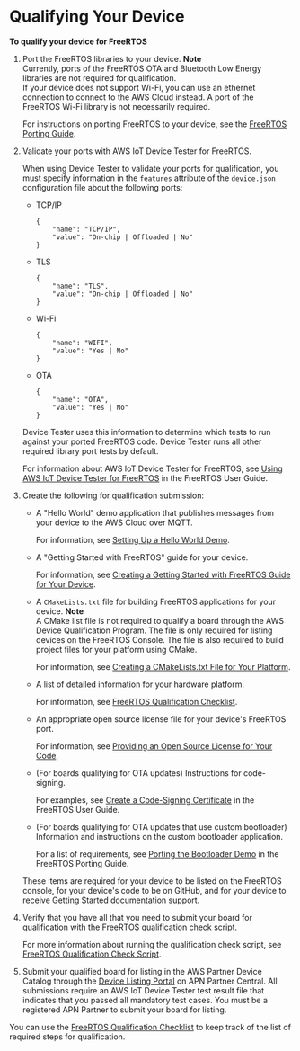# Qualifying Your Device<a name="freertos-qualification"></a>

**To qualify your device for FreeRTOS**

1. Port the FreeRTOS libraries to your device\.
**Note**  
Currently, ports of the FreeRTOS OTA and Bluetooth Low Energy libraries are not required for qualification\.  
If your device does not support Wi\-Fi, you can use an ethernet connection to connect to the AWS Cloud instead\. A port of the FreeRTOS Wi\-Fi library is not necessarily required\.

   For instructions on porting FreeRTOS to your device, see the [FreeRTOS Porting Guide](https://docs.aws.amazon.com/freertos/latest/portingguide/)\.

1. Validate your ports with AWS IoT Device Tester for FreeRTOS\.

   When using Device Tester to validate your ports for qualification, you must specify information in the `features` attribute of the `device.json` configuration file about the following ports:
   + TCP/IP

     ```
     {
         "name": "TCP/IP",
         "value": "On-chip | Offloaded | No"
     }
     ```
   + TLS

     ```
     {
         "name": "TLS",
         "value": "On-chip | Offloaded | No"
     }
     ```
   + Wi\-Fi

     ```
     {
         "name": "WIFI",
         "value": "Yes | No"
     }
     ```
   + OTA

     ```
     {
         "name": "OTA",
         "value": "Yes | No"
     }
     ```

   Device Tester uses this information to determine which tests to run against your ported FreeRTOS code\. Device Tester runs all other required library port tests by default\.

   For information about AWS IoT Device Tester for FreeRTOS, see [Using AWS IoT Device Tester for FreeRTOS](https://docs.aws.amazon.com/freertos/latest/userguide/device-tester-for-freertos-ug.html) in the FreeRTOS User Guide\.

1. Create the following for qualification submission:
   + A "Hello World" demo application that publishes messages from your device to the AWS Cloud over MQTT\.

     For information, see [Setting Up a Hello World Demo](afq-hw-demo.md)\.
   + A "Getting Started with FreeRTOS" guide for your device\.

     For information, see [Creating a Getting Started with FreeRTOS Guide for Your Device](afq-gsg.md)\.
   + A `CMakeLists.txt` file for building FreeRTOS applications for your device\.
**Note**  
A CMake list file is not required to qualify a board through the AWS Device Qualification Program\. The file is only required for listing devices on the FreeRTOS Console\. The file is also required to build project files for your platform using CMake\. 

     For information, see [Creating a CMakeLists\.txt File for Your Platform](afq-cmake.md)\.
   + A list of detailed information for your hardware platform\.

     For information, see [FreeRTOS Qualification Checklist](afq-checklist.md)\.
   + An appropriate open source license file for your device's FreeRTOS port\.

     For information, see [Providing an Open Source License for Your Code](afq-license.md)\.
   + \(For boards qualifying for OTA updates\) Instructions for code\-signing\.

     For examples, see [Create a Code\-Signing Certificate](https://docs.aws.amazon.com/freertos/latest/userguide/ota-code-sign-cert.html) in the FreeRTOS User Guide\.
   + \(For boards qualifying for OTA updates that use custom bootloader\) Information and instructions on the custom bootloader application\.

     For a list of requirements, see [Porting the Bootloader Demo](https://docs.aws.amazon.com/freertos/latest/portingguide/afr-porting-bootloader.html.html) in the FreeRTOS Porting Guide\.

   These items are required for your device to be listed on the FreeRTOS console, for your device's code to be on GitHub, and for your device to receive Getting Started documentation support\.

1. Verify that you have all that you need to submit your board for qualification with the FreeRTOS qualification check script\.

   For more information about running the qualification check script, see [FreeRTOS Qualification Check Script](afq-script.md)\.

1. Submit your qualified board for listing in the AWS Partner Device Catalog through the [Device Listing Portal](https://partnercentral.awspartner.com/DeviceListPage) on APN Partner Central\. All submissions require an AWS IoT Device Tester test result file that indicates that you passed all mandatory test cases\. You must be a registered APN Partner to submit your board for listing\.

You can use the [FreeRTOS Qualification Checklist](afq-checklist.md) to keep track of the list of required steps for qualification\.